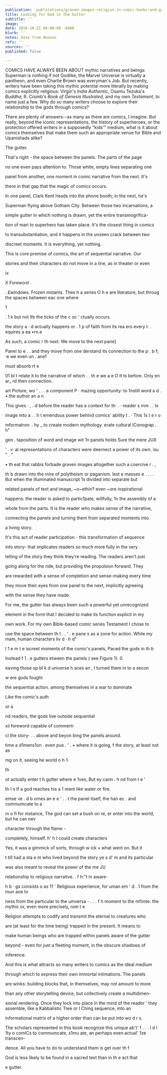 ```yaml
---
publication: _publications/graven-images-religion-in-comic-books-and-graphic-novels.md
title: Looking for God in the Gutter
subtitle: ''
image: ''
date: 2010-10-21 00:00:00 -0400
blurb: ''
notes: Date from Amazon
refs: ''
sources: ''
published: false

---
```

COMICS HAVE ALWAYS BEEN ABOUT mythic narratives and beings: Superman is nothing if not Godlike, the Marvel Universe is virtually a pantheon, and even Charlie Brown was everyman's Job. But recently, writers have been taking this mythic potential more literally by making comics explicitly religious: Virgin's _India Authentic_, Osamu Tezuka's _Buddha_, R. Crumb's _Book of Genesis Illustrated_, and my own _Testament_, to name just a few. Why do so many writers choose to explore their relationship to the gods through comics?

There are plenty of answers--as many as there are comics, I imagine. But really, beyond the iconic representations, the history of superheroes, or the protection offered writers in a supposedly "kids'" medium, what is it about comics themselves that make them such an appropriate venue for Bible and Upanishads alike?

The gutter.

That's right - the space between the panels. The parts of the page

no one even pays attention to. Those white, empty lines separating one

panel from another, one moment in comic narrative from the next. It's

there in that gap that the magic of comics occurs.

In one panel, Clark Kent heads into the phone booth; in the next, he's

Superman flying above Gotham City. Between those two incarnations, a

simple gutter in which nothing is drawn, yet the entire transmogrifica-

tion of mari to superhero has taken place. It's the closest thing in comics

to transubstantiation, and it happens in the unseen crack between two

discreet moments. It is everything, yet nothing.

This is core premise of comics, the art of sequential narrative. Our

stories and their characters do not move in a line, as in theater or even

ix

X Foreword .

. £windows. Frozen mstants. Thes h a senes O h e are literature, but throug the spaces between eac one where

1

. 1 k but not lfe the ticks of the c oc ' ctually occurs.

the story a · d actually happens or . 1 p of faith from its rea ers every t· . equires a ea •rn.e

As such, a comic r th next. We move to the next pane}

Panel to e . . and they move from one derstand its connection to the p . b f; ·e we even un . ane1

must absorb rt e

01 bl t relate it to the narrative of which . . th e we a e O It ts before. Only en ar_ rd then connection.

art Picture, wo ' . . . a component P · mazing opportunity: to 1nstill word a d . • the author an a n

This gives · , . d before the reader has a context for th· . · reader s mm . . ts

image mto a . . h t emendous power behind comics' ability t . · This 1s t e r o

mformatron. . hy _ to create modern mythology. erate cultural IConograp . . h"

gen . taposition of word and image wit 1n panels holds Sure the mere JUX

' . v· al representations of characters were deernect a power of its own. isu " . "

• th eat that rabbis forbade graven images altogether such a coercive r . ,

th b drawn into the mire of polytheism or paganism. lest e masses e . . . . But when the illuminated manuscript 1s divided into separate but

related panels of text and image, \~o\~ethin? even \~ore inspirational

happens: the reader is asked to partic1pate, willfully, 1n the assembly of a

whole from the parts. It is the reader who makes sense of the narrative,

connecting the panels and turning them from separated moments into

a living story.

It's this act of reader participation - this transformation of sequence

into story- that implicates readers so much more fully in the very

telling of the story they think they're reading. The readers aren't just

going along for the ride, but providing the propulsion forward. They

are rewarded with a sense of completion and sense-making every time

they move their eyes from one panel to the next, implicitly agreeing

with the sense they have made.

For me, the gutter has always been such a powerful yet unrecognized

element in the form that I decided to make its function explicit in my

own work. For my own Bible-based comic series Testament I chose to

use the space between th I . . ' . e pane s as a zone for action. While my mam, human characters liv d · h d"

I 1 e m t e iscreet moments of the comic's panels, Paced the gods in th b

Instead f 1 . e gutters etween the panels ( see Figure 1). 0

eavmg those sp bl k d universe h aces an , I turned them in to a secon

w ere gods fought

the sequential action. among themselves in a war to dominate

Like the comic's auth

or a

nd readers, the gods live outside sequential

xii foreword capable of comment-

cl the story- . . above and beyon bing the panels around.

time a d1mens1on . even pus . ' . • where it is going, f the story, at least not as

mg on it, seeing he world o h 1·

th

ot actually enter t h gutter where e 1ves, But ey cann . h nd from t e '

th I s If a god reaches his a 1 ment like water or fire.

emse ve . d b omes an e e ' . . t the panel itself, the han ec . and commumcate to a

m o fi for mstance, The god can set a bush on re, er enter into the world, but he can nev

character through the flame -

completely, himself. h' h I could create characters

Yes, it was a gimmick of sorts, through w ick • what went on. But it

t till had a sta e m who lived beyond the story ye s d' m and its particular

was also meant to reveal the power of the me JU

relationship to religious narrative. . f h:"t in aware-

h b · gs consists o as 11 ' Religious experience, for uman em ' d . 1 from the mun ane to

ness from the particular to the umversa - . . . f h moment to the mfimte. the mythic or, even more precisely, rom t e

Religion attempts to codify and transmit the eternal to creatures who

are (at least for the time being) trapped in the present. It means to

make human beings who are trapped within panels aware of the gutter

beyond - even for just a fleeting moment, in the obscure shadows of

inference.

And this is what attracts so many writers to comics as the ideal medium

through which to express their own immortal intimations. The panels

are winks: building blocks that, in themselves, may not amount to more

than any other storytelling device, but collectively create a multidimen-

sional rendering. Once they lock into place in the mind of the reader ' they assemble, like a Kabbalistic Tree or I Ching sequence, into an

informational matrix of a higher order than can be put into wo d r s.

The scholars represented in this book recognize this unique ab')' f . . . l d I 1ty o comICs to commumcate, s1mu ate, an perhaps even actual' 1ze transcen-

dence. All you have to do to understand them is get over th f

God is less likely to be found in a sacred text than in th e act that

e gutter.